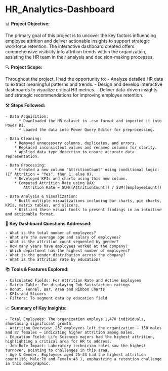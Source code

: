 # HR_Analytics-Dashboard

📊 __Project Objective:__

The primary goal of this project is to uncover the key factors influencing employee attrition and deliver actionable insights to support strategic workforce retention. The interactive dashboard created offers comprehensive visibility into attrition trends within the organization, assisting the HR team in their analysis and decision-making processes.

🔍 __Project Scope:__  

Throughout the project, I had the opportunity to:
    - Analyze detailed HR data to extract meaningful patterns and trends.
    - Design and develop interactive dashboards to visualize critical HR metrics.
    - Deliver data-driven insights and strategic recommendations for improving employee retention.

🛠️ __Steps Followed:__

    - Data Acquisition:
          * Downloaded the HR dataset in .csv format and imported it into Power BI.
          * Loaded the data into Power Query Editor for preprocessing.

    - Data Cleaning:
        * Removed unnecessary columns, duplicates, and errors.
        * Replaced inconsistent values and renamed columns for clarity.
        * Applied data type detection to ensure accurate data representation.

    - Data Processing:
        * Created a new column "AttritionCount" using conditional logic: (If Attrition = "Yes", then 1; else 0).
        * Developed KPIs and charts using this new column.
        * Computed Attrition Rate using DAX: 
            Attrition Rate = SUM([AttritionCount]) / SUM([EmployeeCount])

    - Data Analysis & Visualization:
        * Built multiple visualizations including bar charts, pie charts, KPIs, matrix tables, and slicers.
        * Utilized these visual tools to present findings in an intuitive and actionable format.

📌 __Key Dashboard Questions Addressed:__

    - What is the total number of employees?
    - What are the average age and salary of employees?
    - What is the attrition count segmented by gender?
    - How many years have employees worked at the company?
    - Which department has the highest number of employees?
    - What is the gender distribution across the company?
    - What is the attrition rate by education?

📚 __Tools & Features Explored:__

    - Calculated Fields: For Attrition Rate and Active Employees
    - Matrix Table: For displaying Job Satisfaction ratings
    - Donut, Funnel, Bar, Area and Ribbon Charts
    - KPIs and Slicers
    - Filters: To segment data by education field

📈 __Summary of Key Insights:__

    - Total Employees: The organization employs 1,470 individuals, showcasing significant growth.
    - Attrition Overview: 237 employees left the organization — 150 males and 87 females — indicating higher attrition among males.
    - Education Field: Life Sciences majors had the highest attrition, highlighting a critical area for HR to address.
    - Job Role Impact: Laboratory technician roles saw the highest turnover, pointing to challenges in this area.
    - Age & Gender: Employees aged 25–34 had the highest attrition count(116; Male:70 and Female:46 ), emphasizing a retention challenge in this demographic.

    
